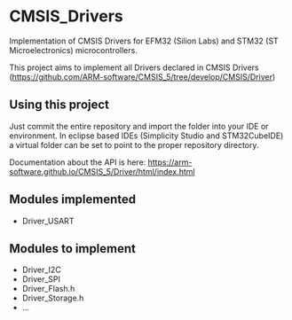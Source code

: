 # CMSIS_Drivers

Implementation of CMSIS Drivers for EFM32 (Silion Labs) and STM32 (ST Microelectronics) microcontrollers.

This project aims to implement all Drivers declared in CMSIS Drivers (https://github.com/ARM-software/CMSIS_5/tree/develop/CMSIS/Driver)

## Using this project

Just commit the entire repository and import the folder into your IDE or environment. 
In eclipse based IDEs (Simplicity Studio and STM32CubeIDE) a virtual folder can be set to point to the proper repository directory.

Documentation about the API is here: https://arm-software.github.io/CMSIS_5/Driver/html/index.html

## Modules implemented

* Driver_USART

## Modules to implement
* Driver_I2C
* Driver_SPI
* Driver_Flash.h
* Driver_Storage.h
* ...
